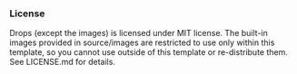 ### License
Drops (except the images) is licensed under MIT license. The built-in images provided in source/images are restricted to use only within this template, so you cannot use outside of this template or re-distribute them. See LICENSE.md for details.
